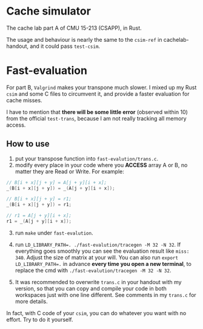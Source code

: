 # Cache simulator
The cache lab part A of CMU 15-213 (CSAPP), in Rust.

The usage and behaviour is nearly the same to the `csim-ref` in cachelab-handout, and it could pass `test-csim`.

# Fast-evaluation
For part B, `Valgrind` makes your transpone much slower. I mixed up my Rust `csim` and some C files to circumvent it, and provide a faster evaluation for cache misses.

I have to mention that **there will be some little error** (observed within 10) from the official `test-trans`, because I am not really tracking all memory access.

## How to use

1. put your transpose function into `fast-evalution/trans.c`.
2. modify every place in your code where you **ACCESS** array A or B, no matter they are Read or Write. For example:
```cpp
// B[i + x][j + y] = A[j + y][i + x];
_(B[i + x][j + y]) = _(A[j + y][i + x]);

// B[i + x][j + y] = r1;
_(B[i + x][j + y]) = r1;

// r1 = A[j + y][i + x];
r1 = _(A[j + y][i + x]);

```
3. run `make` under `fast-evalution`.
4. run `LD_LIBRARY_PATH=. ./fast-evalution/tracegen -M 32 -N 32`. If everything goes smoothly you can see the evaluation result like `miss: 340`. Adjust the size of matrix at your will.
You can also run `export LD_LIBRARY_PATH=.` in advance **every time you open a new terminal**, to replace the cmd with `./fast-evalution/tracegen -M 32 -N 32`.

5. It was recommended to overwrite `trans.c` in your handout with my version, so that you can copy and compile your code in both workspaces just with one line different. See comments in my `trans.c` for more details.


In fact, with C code of your `csim`, you can do whatever you want with no effort. Try to do it yourself.
